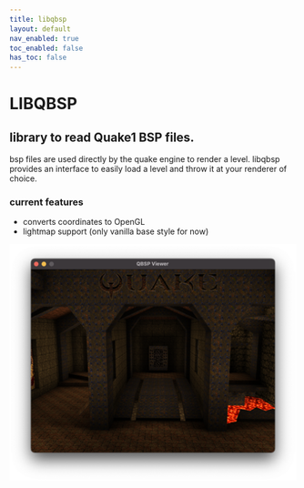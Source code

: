 ```yaml
---
title: libqbsp
layout: default
nav_enabled: true
toc_enabled: false
has_toc: false
---
```


# LIBQBSP

## library to read Quake1 BSP files.

bsp files are used directly by the quake engine to render a level. libqbsp provides an interface to easily load a level and throw it at your renderer of choice.

### current features

* converts coordinates to OpenGL
* lightmap support (only vanilla base style for now)

![image info](images/hero.png)
